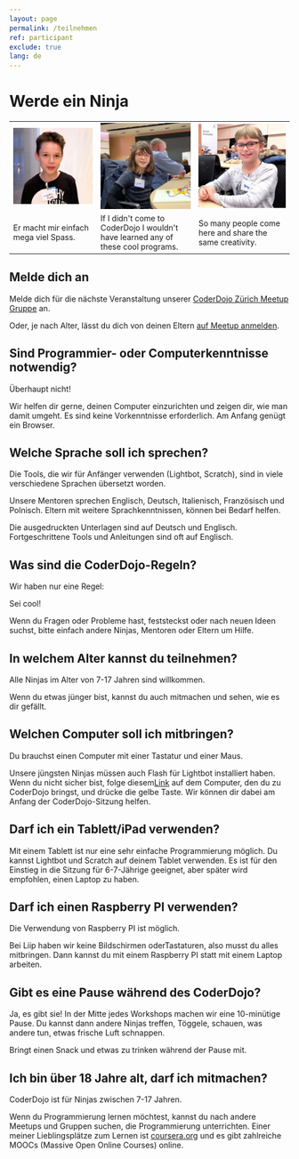 ```yaml
---
layout: page
permalink: /teilnehmen
ref: participant
exclude: true
lang: de
---
```


# Werde ein Ninja

<table>
<tr>
<td><img src="images/ninja-2018-valentin.jpg"></td>
<td><img src="images/ninja-2018-lara.jpg"></td>
<td><img src="images/ninja-2018-jette.jpg"></td>
</tr>
<tr>
<td>Er macht mir einfach mega viel Spass.</td>
<td>If I didn't come to CoderDojo I wouldn't have learned any of these cool programs.</td>
<td>So many people come here and share the same creativity.</td>
</tr>
</table>

## Melde dich an

Melde dich für die nächste Veranstaltung unserer [CoderDojo Zürich Meetup Gruppe](https://www.meetup.com/Coder-Dojo-Zurich/) an.

Oder, je nach Alter, lässt du dich von deinen Eltern [auf Meetup anmelden](https://www.meetup.com/Coder-Dojo-Zurich/).

## Sind Programmier- oder Computerkenntnisse notwendig?

Überhaupt nicht!

Wir helfen dir gerne, deinen Computer einzurichten und zeigen dir, wie man damit umgeht. Es sind keine Vorkenntnisse erforderlich. Am Anfang genügt ein Browser.

## Welche Sprache soll ich sprechen?

Die Tools, die wir für Anfänger verwenden (Lightbot, Scratch), sind in viele verschiedene Sprachen übersetzt worden.

Unsere Mentoren sprechen Englisch, Deutsch, Italienisch, Französisch und Polnisch. Eltern mit weitere Sprachkenntnissen, können bei Bedarf helfen.

Die ausgedruckten Unterlagen sind auf Deutsch und Englisch. Fortgeschrittene Tools und Anleitungen sind oft auf Englisch.

## Was sind die CoderDojo-Regeln?

Wir haben nur eine Regel:

Sei cool!

Wenn du Fragen oder Probleme hast, feststeckst oder nach neuen Ideen suchst, bitte einfach andere Ninjas, Mentoren oder Eltern um Hilfe.

## In welchem Alter kannst du teilnehmen?

Alle Ninjas im Alter von 7-17 Jahren sind willkommen.

Wenn du etwas jünger bist, kannst du auch mitmachen und sehen, wie es dir gefällt.

## Welchen Computer soll ich mitbringen?

Du brauchst einen Computer mit einer Tastatur und einer Maus.

Unsere jüngsten Ninjas müssen auch Flash für Lightbot installiert haben. Wenn du nicht sicher bist, folge diesem[Link](https://helpx.adobe.com/flash-player.html) auf dem Computer, den du zu CoderDojo bringst, und drücke die gelbe Taste. Wir können dir dabei am Anfang der CoderDojo-Sitzung helfen.


## Darf ich ein Tablett/iPad verwenden?

Mit einem Tablett ist nur eine sehr einfache Programmierung möglich. Du kannst Lightbot und Scratch auf deinem Tablet verwenden. Es ist für den Einstieg in die Sitzung für 6-7-Jährige geeignet, aber später wird empfohlen, einen Laptop zu haben.

## Darf ich einen Raspberry PI verwenden?

Die Verwendung von Raspberry PI ist möglich.

Bei Liip haben wir keine Bildschirmen oderTastaturen, also musst du alles mitbringen. Dann kannst du mit einem Raspberry PI statt mit einem Laptop arbeiten.

## Gibt es eine Pause während des CoderDojo?

Ja, es gibt sie! In der Mitte jedes Workshops machen wir eine 10-minütige Pause. Du kannst dann andere Ninjas treffen, Töggele, schauen, was andere tun, etwas frische Luft schnappen.

Bringt einen Snack und etwas zu trinken während der Pause mit.

## Ich bin über 18 Jahre alt, darf ich mitmachen?

CoderDojo ist für Ninjas zwischen 7-17 Jahren.

Wenn du Programmierung lernen möchtest, kannst du nach andere Meetups und Gruppen suchen, die Programmierung unterrichten. Einer meiner Lieblingsplätze zum Lernen ist [coursera.org](https://coursera.org/) und es gibt zahlreiche MOOCs (Massive Open Online Courses) online.
